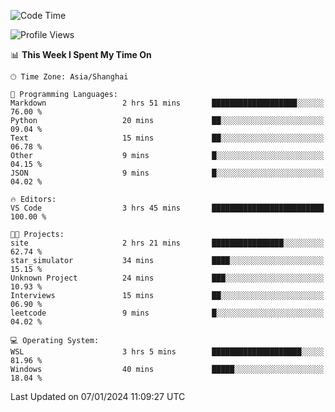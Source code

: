 <!--START_SECTION:waka-->
![Code Time](http://img.shields.io/badge/Code%20Time-1%2C446%20hrs%2013%20mins-blue)

![Profile Views](http://img.shields.io/badge/Profile%20Views-0-blue)

📊 **This Week I Spent My Time On** 

```text
🕑︎ Time Zone: Asia/Shanghai

💬 Programming Languages: 
Markdown                 2 hrs 51 mins       ███████████████████░░░░░░   76.00 % 
Python                   20 mins             ██░░░░░░░░░░░░░░░░░░░░░░░   09.04 % 
Text                     15 mins             ██░░░░░░░░░░░░░░░░░░░░░░░   06.78 % 
Other                    9 mins              █░░░░░░░░░░░░░░░░░░░░░░░░   04.15 % 
JSON                     9 mins              █░░░░░░░░░░░░░░░░░░░░░░░░   04.02 % 

🔥 Editors: 
VS Code                  3 hrs 45 mins       █████████████████████████   100.00 % 

🐱‍💻 Projects: 
site                     2 hrs 21 mins       ████████████████░░░░░░░░░   62.74 % 
star_simulator           34 mins             ████░░░░░░░░░░░░░░░░░░░░░   15.15 % 
Unknown Project          24 mins             ███░░░░░░░░░░░░░░░░░░░░░░   10.93 % 
Interviews               15 mins             ██░░░░░░░░░░░░░░░░░░░░░░░   06.90 % 
leetcode                 9 mins              █░░░░░░░░░░░░░░░░░░░░░░░░   04.02 % 

💻 Operating System: 
WSL                      3 hrs 5 mins        ████████████████████░░░░░   81.96 % 
Windows                  40 mins             █████░░░░░░░░░░░░░░░░░░░░   18.04 % 
```


 Last Updated on 07/01/2024 11:09:27 UTC
<!--END_SECTION:waka-->